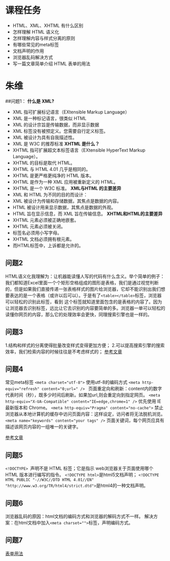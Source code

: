 # 课程任务
- HTML、XML、XHTML 有什么区别
- 怎样理解 HTML 语义化
- 怎样理解内容与样式分离的原则
- 有哪些常见的meta标签
- 文档声明的作用
- 浏览器乱码解决方式
- 写一篇文章简单介绍 HTML 表单的用法

# 朱维
##问题1：
**什么是 XML?**
- XML 指可扩展标记语言（EXtensible Markup Language）
- XML 是一种标记语言，很类似 HTML
- XML 的设计宗旨是传输数据，而非显示数据
- XML 标签没有被预定义。您需要自行定义标签。
- XML 被设计为具有自我描述性。
- XML 是 W3C 的推荐标准
**XHTML 是什么？**
- XHTML 指可扩展超文本标签语言（EXtensible HyperText Markup Language）。
- XHTML 的目标是取代 HTML。
- XHTML 与 HTML 4.01 几乎是相同的。
- XHTML 是更严格更纯净的 HTML 版本。
- XHTML 是作为一种 XML 应用被重新定义的 HTML。
- XHTML 是一个 W3C 标准。
**XML与HTML 的主要差异**
- XML 和 HTML 为不同的目的而设计：
- XML 被设计为传输和存储数据，其焦点是数据的内容。
- HTML 被设计用来显示数据，其焦点是数据的外观。
- HTML 旨在显示信息，而 XML 旨在传输信息。
**XHTML和HTML的主要差异**
- XHTML 元素必须被正确地嵌套。
- XHTML 元素必须被关闭。
- 标签名必须用小写字母。
- XHTML 文档必须拥有根元素。
- 而HTML标签中，上诉都是允许的。

## 问题2
HTML语义化我理解为：让机器能读懂人写的代码有什么含义。举个简单的例子：我们都知道Excel里面一个个矩形空格组成的图形是表格，我们是通过视觉判断的，但是如果我们直接传递一张表格样式的图片给浏览器，它却不能识别出我们想要表达的是一个表格（或许以后可以）。于是有了`<table></table>`标签，浏览器可以轻松的识别此标签，看到 这个标签就知道里面包含的是表格的内容了。因为让浏览器去识别标签，远比让它去识别的内容要简单的多。浏览器一单可以轻松的读懂你网页的内容，那么它的处理效率会更快，同理搜索引擎也是一样的。

## 问题3
1.结构和样式的分离使得批量改变样式变得更加方便；
2.可以提高搜索引擎的搜索效率，我们检索内容的时候往往是不考虑样式的；
[参考文章](http://www.w3cn.org/article/tips/2004/43.html)

## 问题4
常见meta标签
`<meta charset="utf-8">`
使用utf-8的编码方式
`<meta http-equiv="refresh" content="0;url=" />	`
页面重定向和刷新：content内的数字代表时间（秒），既多少时间后刷新。如果加url,则会重定向到指定网页。
`<meta http-equiv="X-UA-Compatible" content="IE=edge,chrome=1" />`
优先使用 IE 最新版本和 Chrome。
`<meta http-equiv="Pragma" content="no-cache">`
禁止浏览器从本地计算机的缓存中访问页面内容：这样设定，访问者将无法脱机浏览。
`<meta name="keywords" content="your tags" />`
页面关键词，每个网页应具有描述该网页内容的一组唯一的关键字。

[参考文章](https://segmentfault.com/a/1190000002407912)

## 问题5

`<!DOCTYPE> `声明不是 HTML 标签；它是指示 web浏览器关于页面使用哪个 HTML 版本进行编写的指令。
`<!DOCTYPE html>`是html5文档声明；
`<!DOCTYPE HTML PUBLIC "-//W3C//DTD HTML 4.01//EN" "http://www.w3.org/TR/html4/strict.dtd">`是html4的一种文档声明。

## 问题6

浏览器乱码的原因：html文档的编码方式和浏览器的解码方式不一样。
解决方案：在html文档中加入`<meta charset="">`标签，声明编码方式。

## 问题7
[表单用法]()
